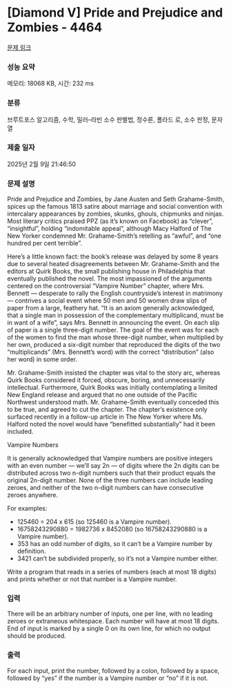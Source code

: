# [Diamond V] Pride and Prejudice and Zombies - 4464 

[문제 링크](https://www.acmicpc.net/problem/4464) 

### 성능 요약

메모리: 18068 KB, 시간: 232 ms

### 분류

브루트포스 알고리즘, 수학, 밀러–라빈 소수 판별법, 정수론, 폴라드 로, 소수 판정, 문자열

### 제출 일자

2025년 2월 9일 21:46:50

### 문제 설명

<p>Pride and Prejudice and Zombies, by Jane Austen and Seth Grahame-Smith, spices up the famous 1813 satire about marriage and social convention with intercalary appearances by zombies, skunks, ghouls, chipmunks and ninjas. Most literary critics praised PPZ (as it’s known on Facebook) as “clever”, “insightful”, holding “indomitable appeal”, although Macy Halford of The New Yorker condemned Mr. Grahame-Smith’s retelling as “awful”, and “one hundred per cent terrible”. </p>

<p>Here’s a little known fact: the book’s release was delayed by some 8 years due to several heated disagreements between Mr. Grahame-Smith and the editors at Quirk Books, the small publishing house in Philadelphia that eventually published the novel. The most impassioned of the arguments centered on the controversial “Vampire Number” chapter, where Mrs. Bennett — desperate to rally the English countryside’s interest in matrimony — contrives a social event where 50 men and 50 women draw slips of paper from a large, feathery hat. “It is an axiom generally acknowledged, that a single man in possession of the complementary multiplicand, must be in want of a wife”, says Mrs. Bennett in announcing the event. On each slip of paper is a single three-digit number. The goal of the event was for each of the women to find the man whose three-digit number, when multiplied by her own, produced a six-digit number that reproduced the digits of the two “multiplicands” (Mrs. Bennett’s word) with the correct “distribution” (also her word) in some order. </p>

<p>Mr. Grahame-Smith insisted the chapter was vital to the story arc, whereas Quirk Books considered it forced, obscure, boring, and unnecessarily intellectual. Furthermore, Quirk Books was initially contemplating a limited New England release and argued that no one outside of the Pacific Northwest understood math. Mr. Grahame-Smith eventually conceded this to be true, and agreed to cut the chapter. The chapter’s existence only surfaced recently in a follow-up article in The New Yorker where Ms. Halford noted the novel would have “benefitted substantially” had it been included. </p>

<p>Vampire Numbers</p>

<p>It is generally acknowledged that Vampire numbers are positive integers with an even number — we’ll say 2n — of digits where the 2n digits can be distributed across two n-digit numbers such that their product equals the original 2n-digit number. None of the three numbers can include leading zeroes, and neither of the two n-digit numbers can have consecutive zeroes anywhere. </p>

<p>For examples:</p>

<ul>
	<li>125460 = 204 x 615 (so 125460 is a Vampire number).</li>
	<li>16758243290880 = 1982736 x 8452080 (so 16758243290880 is a Vampire number).</li>
	<li>353 has an odd number of digits, so it can’t be a Vampire number by definition.</li>
	<li>3421 can’t be subdivided properly, so it’s not a Vampire number either.</li>
</ul>

<p>Write a program that reads in a series of numbers (each at most 18 digits) and prints whether or not that number is a Vampire number. </p>

### 입력 

 <p>There will be an arbitrary number of inputs, one per line, with no leading zeroes or extraneous whitespace. Each number will have at most 18 digits. End of input is marked by a single 0 on its own line, for which no output should be produced. </p>

### 출력 

 <p>For each input, print the number, followed by a colon, followed by a space, followed by “yes” if the number is a Vampire number or “no” if it is not. </p>

